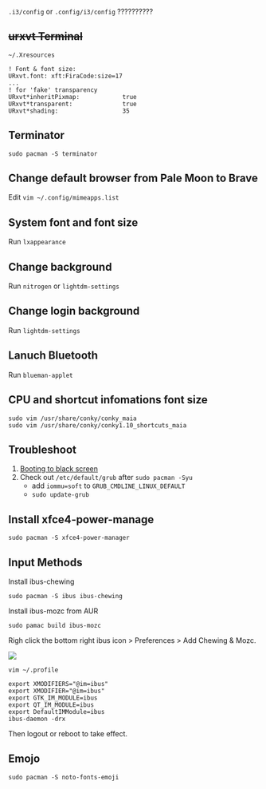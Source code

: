 
`.i3/config` or `.config/i3/config` ??????????

## ~~urxvt Terminal~~

`~/.Xresources`

```
! Font & font size: 
URxvt.font: xft:FiraCode:size=17
...
! for 'fake' transparency
URxvt*inheritPixmap:            true
URxvt*transparent:              true
URxvt*shading:                  35
```

## Terminator

`sudo pacman -S terminator`

## Change default browser from Pale Moon to Brave

Edit `vim ~/.config/mimeapps.list`


## System font and font size

Run `lxappearance`

## Change background 

Run `nitrogen` or `lightdm-settings`

## Change login background 

Run `lightdm-settings`

## Lanuch Bluetooth

Run `blueman-applet`

## CPU and shortcut infomations font size

```
sudo vim /usr/share/conky/conky_maia  
sudo vim /usr/share/conky/conky1.10_shortcuts_maia
```

## Troubleshoot

1. [Booting to black screen](ihttps://forum.manjaro.org/t/solved-booting-to-black-screen/45154)
2. Check out `/etc/default/grub` after `sudo pacman -Syu`
    * add `iommu=soft` to `GRUB_CMDLINE_LINUX_DEFAULT`
    * `sudo update-grub`



## Install xfce4-power-manage

```
sudo pacman -S xfce4-power-manager
```


## Input Methods

Install ibus-chewing

```
sudo pacman -S ibus ibus-chewing
```

Install ibus-mozc from AUR

```
sudo pamac build ibus-mozc
```

Righ click the bottom right ibus icon > Preferences > Add Chewing & Mozc.

![](https://i.imgur.com/D4uu8Xl.png)

```
vim ~/.profile
```

```
export XMODIFIERS="@im=ibus"
export XMODIFIER="@im=ibus"
export GTK_IM_MODULE=ibus
export QT_IM_MODULE=ibus
export DefaultIMModule=ibus
ibus-daemon -drx
```

Then logout or reboot to take effect.

## Emojo

```
sudo pacman -S noto-fonts-emoji
```
